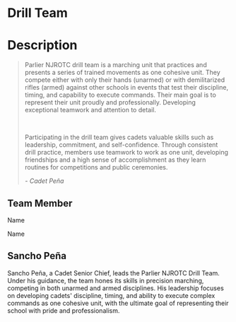 
# Drill Team

# Description

<blockquote>
  <p>Parlier NJROTC drill team is a marching unit that practices and presents a series of trained movements as one cohesive unit. They compete either with only their hands (unarmed) or with demilitarized rifles (armed) against other schools in events that test their discipline, timing, and capability to execute commands. Their main goal is to represent their unit proudly and professionally. Developing exceptional teamwork and attention to detail.</p>
  <br>
  <p>Participating in the drill team gives cadets valuable skills such as leadership, commitment, and self-confidence. Through consistent drill practice, members use teamwork to work as one unit, developing friendships and a high sense of accomplishment as they learn routines for competitions and public ceremonies.</p>
  <cite class="blockquote-attrib">- Cadet Peña</cite>
</blockquote>



## Team Member
Name

Name

## Sancho Peña

Sancho Peña, a Cadet Senior Chief, leads the Parlier NJROTC Drill Team. Under his guidance, the team hones its skills in precision marching, competing in both unarmed and armed disciplines. His leadership focuses on developing cadets' discipline, timing, and ability to execute complex commands as one cohesive unit, with the ultimate goal of representing their school with pride and professionalism.
